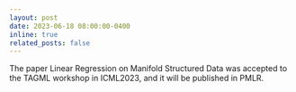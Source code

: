 ```yaml
---
layout: post
date: 2023-06-18 08:00:00-0400
inline: true
related_posts: false
---
```


The paper Linear Regression on Manifold Structured Data was accepted to the TAGML workshop in ICML2023, and it will be published in PMLR.
